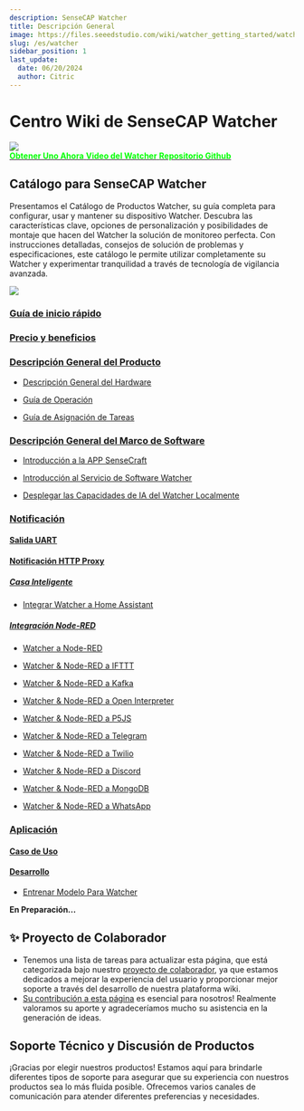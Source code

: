 ```yaml
---
description: SenseCAP Watcher
title: Descripción General
image: https://files.seeedstudio.com/wiki/watcher_getting_started/watcherKS.png
slug: /es/watcher
sidebar_position: 1
last_update:
  date: 06/20/2024
  author: Citric
---
```


# Centro Wiki de SenseCAP Watcher

<div style={{textAlign:'center'}}><img src="https://files.seeedstudio.com/wiki/watcher_getting_started/watcherKS.jpg" style={{width:1000, height:'auto'}}/></div>


<div class="get_one_now_container" style={{textAlign: 'center'}}>
    <a class="get_one_now_item" href="https://www.seeedstudio.com/SenseCAP-Watcher-W1-A-p-5979.html" target="_blank">
            <strong><span><font color={'FFFFFF'} size={"4"}> Obtener Uno Ahora</font></span></strong>
    </a>
    <a class="get_one_now_item" href="https://www.youtube.com/watch?v=ny22Z0cAIqE" target="_blank" rel="noopener noreferrer">
            <strong><span><font color={'FFFFFF'} size={"4"}> Video del Watcher</font></span></strong>
    </a>
    <a class="get_one_now_item" href="https://github.com/Seeed-Studio/OSHW-SenseCAP-Watcher" target="_blank" rel="noopener noreferrer">
            <strong><span><font color={'FFFFFF'} size={"4"}> Repositorio Github</font></span></strong>
    </a>
</div>

## Catálogo para SenseCAP Watcher

Presentamos el Catálogo de Productos Watcher, su guía completa para configurar, usar y mantener su dispositivo Watcher. Descubra las características clave, opciones de personalización y posibilidades de montaje que hacen del Watcher la solución de monitoreo perfecta. Con instrucciones detalladas, consejos de solución de problemas y especificaciones, este catálogo le permite utilizar completamente su Watcher y experimentar tranquilidad a través de tecnología de vigilancia avanzada.

<div style={{textAlign:'center'}}><img src="https://files.seeedstudio.com/wiki/watcher_getting_started/Infrastructure.png" style={{width:1000, height:'auto'}}/></div>

### [Guía de inicio rápido](https://wiki.seeedstudio.com/es/getting_started_with_watcher/)

### [Precio y beneficios](https://wiki.seeedstudio.com/es/watcher_price/)

### [Descripción General del Producto](https://wiki.seeedstudio.com/es/product_overview_with_watcher/)

- [Descripción General del Hardware](https://wiki.seeedstudio.com/es/watcher_hardware_overview/)

- [Guía de Operación](https://wiki.seeedstudio.com/es/watcher_operation_guideline/)

- [Guía de Asignación de Tareas](https://wiki.seeedstudio.com/es/getting_started_with_watcher_task/)

### [Descripción General del Marco de Software](https://wiki.seeedstudio.com/es/watcher_software_framework_overview/)

- [Introducción a la APP SenseCraft](https://wiki.seeedstudio.com/es/sensecap_app_introduction/)

- [Introducción al Servicio de Software Watcher](https://wiki.seeedstudio.com/es/watcher_software_service_framework/)

- [Desplegar las Capacidades de IA del Watcher Localmente](https://wiki.seeedstudio.com/es/watcher_local_deploy/)

### [Notificación](https://wiki.seeedstudio.com/es/notifications_with_watcher_main_page/)

#### [Salida UART](https://wiki.seeedstudio.com/es/uart_output/)

#### [Notificación HTTP Proxy](https://wiki.seeedstudio.com/es/http_proxy_notification/)

##### [Casa Inteligente](https://wiki.seeedstudio.com/es/smart_main_page/)

- [Integrar Watcher a Home Assistant](https://wiki.seeedstudio.com/es/integrate_watcher_to_ha/)

##### [Integración Node-RED](https://wiki.seeedstudio.com/es/notification_with_watcher/)

- [Watcher a Node-RED](https://wiki.seeedstudio.com/es/watcher_to_node_red/)

- [Watcher & Node-RED a IFTTT](https://wiki.seeedstudio.com/es/watcher_node_red_to_ifttt/)

- [Watcher & Node-RED a Kafka](https://wiki.seeedstudio.com/es/watcher_node_red_to_kafka/)

- [Watcher & Node-RED a Open Interpreter](https://wiki.seeedstudio.com/es/watcher_node_red_to_open_interpreter/)

- [Watcher & Node-RED a P5JS](https://wiki.seeedstudio.com/es/watcher_node_red_to_p5js/)

- [Watcher & Node-RED a Telegram](https://wiki.seeedstudio.com/es/watcher_node_red_to_telegram/)

- [Watcher & Node-RED a Twilio](https://wiki.seeedstudio.com/es/watcher_node_red_to_twilio/)

- [Watcher & Node-RED a Discord](https://wiki.seeedstudio.com/es/watcher_node_red_to_discord/)

- [Watcher & Node-RED a MongoDB](https://wiki.seeedstudio.com/es/watcher_node_red_to_mongodb/)

- [Watcher & Node-RED a WhatsApp](https://wiki.seeedstudio.com/es/watcher_node_red_to_whatsapp/)

### [Aplicación](https://wiki.seeedstudio.com/es/applications_with_watcher_main_page/)

#### [Caso de Uso](https://wiki.seeedstudio.com/es/use_case/)

#### [Desarrollo](https://wiki.seeedstudio.com/es/development/)

- [Entrenar Modelo Para Watcher](https://wiki.seeedstudio.com/es/training_model_for_watcher/)


**En Preparación...**


## ✨ Proyecto de Colaborador

- Tenemos una lista de tareas para actualizar esta página, que está categorizada bajo nuestro [proyecto de colaborador](https://github.com/orgs/Seeed-Studio/projects/6/views/1?pane=issue&itemId=30957479), ya que estamos dedicados a mejorar la experiencia del usuario y proporcionar mejor soporte a través del desarrollo de nuestra plataforma wiki.
- [Su contribución a esta página](https://github.com/orgs/Seeed-Studio/projects/6/views/1?pane=issue&itemId=33962909) es esencial para nosotros! Realmente valoramos su aporte y agradeceríamos mucho su asistencia en la generación de ideas.

## Soporte Técnico y Discusión de Productos

¡Gracias por elegir nuestros productos! Estamos aquí para brindarle diferentes tipos de soporte para asegurar que su experiencia con nuestros productos sea lo más fluida posible. Ofrecemos varios canales de comunicación para atender diferentes preferencias y necesidades.

<div class="button_tech_support_container">
<a href="https://forum.seeedstudio.com/" class="button_forum"></a>
<a href="https://www.seeedstudio.com/contacts" class="button_email"></a>
</div>

<div class="button_tech_support_container">
<a href="https://discord.gg/eWkprNDMU7" class="button_discord"></a>
<a href="https://github.com/Seeed-Studio/wiki-documents/discussions/69" class="button_discussion"></a>
</div>